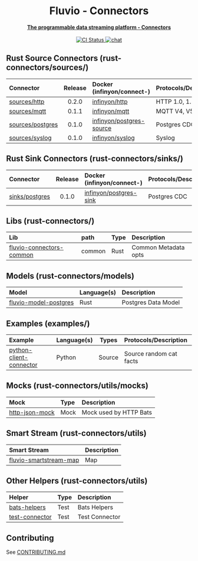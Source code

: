 <div align="center">
<h1>Fluvio - Connectors</h1>
<a href="https://fluvio.io" target="_blank">
 <strong>The programmable data streaming platform - Connectors</strong>
 </a>
<br>
<br>

<!-- CI Combined status -->
<a href="https://github.com/infinyon/fluvio-connectors/actions/workflows/ci.yml">
<img src="https://github.com/infinyon/fluvio-connectors/workflows/CI/badge.svg" alt="CI Status" />
</a>

<!-- CD status
<a href="https://github.com/infinyon/fluvio-connectors/actions/workflows/cd_dev.yaml">
<img src="https://github.com/infinyon/fluvio-connectors/workflows/CD_Dev/badge.svg" alt="CD Status" />
</a> -->

<a href="https://discordapp.com/invite/bBG2dTz">
<img src="https://img.shields.io/discord/695712741381636168.svg?logo=discord&style=flat" alt="chat" />
</a>
</div>

## Rust Source Connectors (rust-connectors/sources/)

| Connector          | Release     | Docker (infinyon/connect-)      | Protocols/Description |
| :---               | :----:      | :---                            | :---                  |
| [sources/http]     | 0.2.0       | [infinyon/http]                 | HTTP 1.0, 1.1, 2.0    |
| [sources/mqtt]     | 0.1.1       | [infinyon/mqtt]                 | MQTT V4, V5           |
| [sources/postgres] | 0.1.0       | [infinyon/postgres-source]      | Postgres CDC          |
| [sources/syslog]   | 0.1.0       | [infinyon/syslog]               | Syslog                |

[sources/http]: https://github.com/infinyon/fluvio-connectors/tree/main/rust-connectors/sources/http
[sources/mqtt]: https://github.com/infinyon/fluvio-connectors/tree/main/rust-connectors/sources/mqtt
[sources/postgres]: https://github.com/infinyon/fluvio-connectors/tree/main/rust-connectors/sources/postgres
[sources/syslog]: https://github.com/infinyon/fluvio-connectors/tree/main/rust-connectors/sources/syslog

[infinyon/http]: https://hub.docker.com/r/infinyon/fluvio-connect-http
[infinyon/mqtt]: https://hub.docker.com/r/infinyon/fluvio-connect-mqtt
[infinyon/postgres-source]: https://hub.docker.com/r/infinyon/fluvio-connect-postgres-source
[infinyon/syslog]: https://hub.docker.com/r/infinyon/fluvio-connect-syslog

## Rust Sink Connectors (rust-connectors/sinks/)

| Connector          | Release     | Docker (infinyon/connect-)      | Protocols/Description |
| :---               | :----:      | :---                            | :---                  |
| [sinks/postgres]   | 0.1.0       | [infinyon/postgres-sink]        | Postgres CDC          |

[sinks/postgres]: https://github.com/infinyon/fluvio-connectors/tree/main/rust-connectors/sinks/postgres
[infinyon/postgres-sink]: https://hub.docker.com/r/infinyon/fluvio-connect-postgres-sink

## Libs (rust-connectors/)

| Lib                         | path   | Type | Description                  |
| :---                        | :---   | :--- | :---                         |
| [fluvio-connectors-common]  | common | Rust | Common Metadata opts         |

[fluvio-connectors-common]: https://github.com/infinyon/fluvio-connectors/tree/main/rust-connectors/common

## Models (rust-connectors/models)

| Model                     | Language(s) | Description             |
| :---                      | :---        | :---                    |
| [fluvio-model-postgres]   | Rust        | Postgres Data Model     |

[fluvio-model-postgres]: https://github.com/infinyon/fluvio-connectors/tree/main/rust-connectors/models/fluvio-model-postgres

## Examples (examples/)

| Example                   | Language(s) | Types  | Protocols/Description   |
| :---                      | :---        | :----: | :---                    |
| [python-client-connector] | Python      | Source | Source random cat facts |

[python-client-connector]: https://github.com/infinyon/fluvio-connectors/tree/main/examples/python-client-connector

## Mocks (rust-connectors/utils/mocks)

| Mock                        | Type | Description                  |
| :---                        | :--- | :---                         |
| [http-json-mock]            | Mock | Mock used by HTTP Bats       |

[http-json-mock]: https://github.com/infinyon/fluvio-connectors/tree/main/rust-connectors/utils/mocks/http-json-mock

## Smart Stream (rust-connectors/utils)

| Smart Stream                | Description                  |
| :---                        | :---                         |
| [fluvio-smartstream-map]    | Map                          |

[fluvio-smartstream-map]: https://github.com/infinyon/fluvio-connectors/tree/main/rust-connectors/utils/fluvio-smartstream-map

## Other Helpers (rust-connectors/utils)

| Helper                      | Type | Description                  |
| :---                        | :--- | :---                         |
| [bats-helpers]              | Test | Bats Helpers                 |
| [test-connector]            | Test | Test Connector               | 

[bats-helpers]: https://github.com/infinyon/fluvio-connectors/tree/main/rust-connectors/utils/bats-helpers
[test-connector]: https://github.com/infinyon/fluvio-connectors/tree/main/rust-connectors/utils/test-connector

## Contributing

See [CONTRIBUTING.md](CONTRIBUTING.md)

